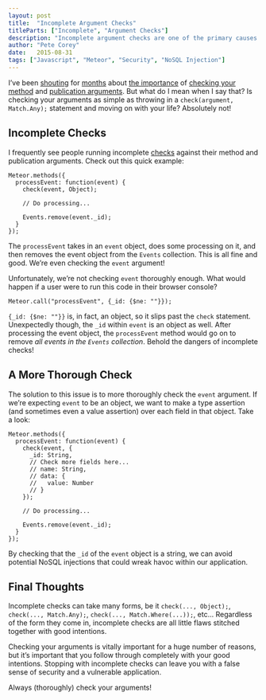 ```yaml
---
layout: post
title:  "Incomplete Argument Checks"
titleParts: ["Incomplete", "Argument Checks"]
description: "Incomplete argument checks are one of the primary causes of NoSQL Injection attacks in Meteor applications."
author: "Pete Corey"
date:   2015-08-31
tags: ["Javascript", "Meteor", "Security", "NoSQL Injection"]
---
```


I’ve been [shouting](http://blog.east5th.co/2015/08/10/dos-your-meteor-application-with-where/) for [months](http://blog.east5th.co/2015/07/14/why-is-rename-disallowed/) about [the importance](http://blog.east5th.co/2015/07/21/exploiting-findone-to-aggregate-collection-data/) of [checking your method](http://blog.east5th.co/2015/06/15/allow-and-deny-challenge-check-yourself/) and [publication arguments](http://blog.east5th.co/2015/05/05/meteor-security-in-the-wild/). But what do I mean when I say that? Is checking your arguments as simple as throwing in a <code class="language-javascript">check(argument, Match.Any);</code> statement and moving on with your life? Absolutely not!

## Incomplete Checks

I frequently see people running incomplete [checks](http://docs.meteor.com/#/full/check) against their method and publication arguments. Check out this quick example:

<pre class="language-javascript"><code class="language-javascript">Meteor.methods({
  processEvent: function(event) {
    check(event, Object);

    // Do processing...
    
    Events.remove(event._id);
  }
});
</code></pre>

The <code class="language-javascript">processEvent</code> takes in an <code class="language-javascript">event</code> object, does some processing on it, and then removes the event object from the <code class="language-javascript">Events</code> collection. This is all fine and good. We’re even checking the <code class="language-javascript">event</code> argument!

Unfortunately, we’re not checking <code class="language-javascript">event</code> thoroughly enough. What would happen if a user were to run this code in their browser console?

<pre class="language-javascript"><code class="language-javascript">Meteor.call("processEvent", {_id: {$ne: ""}});
</code></pre>

<code class="language-javascript">{_id: {$ne: ""}}</code> is, in fact, an object, so it slips past the <code class="language-javascript">check</code> statement. Unexpectedly though, the <code class="language-javascript">_id</code> within <code class="language-javascript">event</code> is an object as well. After processing the event object, the <code class="language-javascript">processEvent</code> method would go on to remove _all events in the <code class="language-javascript">Events</code> collection_. Behold the dangers of incomplete checks!

## A More Thorough Check

The solution to this issue is to more thoroughly check the <code class="language-javascript">event</code> argument. If we’re expecting <code class="language-javascript">event</code> to be an object, we want to make a type assertion (and sometimes even a value assertion) over each field in that object. Take a look:

<pre class="language-javascript"><code class="language-javascript">Meteor.methods({
  processEvent: function(event) {
    check(event, {
      _id: String,
      // Check more fields here...
      // name: String,
      // data: {
      //   value: Number
      // }
    });

    // Do processing...
    
    Events.remove(event._id);
  }
});
</code></pre>

By checking that the <code class="language-javascript">_id</code> of the <code class="language-javascript">event</code> object is a string, we can avoid potential NoSQL injections that could wreak havoc within our application.

## Final Thoughts

Incomplete checks can take many forms, be it <code class="language-javascript">check(..., Object);</code>, <code class="language-javascript">check(..., Match.Any);</code>, <code class="language-javascript">check(..., Match.Where(...));</code>, etc... Regardless of the form they come in, incomplete checks are all little flaws stitched together with good intentions.

Checking your arguments is vitally important for a huge number of reasons, but it’s important that you follow through completely with your good intentions. Stopping with incomplete checks can leave you with a false sense of security and a vulnerable application.

Always (thoroughly) check your arguments!
